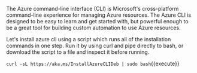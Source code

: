 The Azure command-line interface (CLI) is Microsoft's cross-platform command-line experience for managing Azure resources. The Azure CLI is designed to be easy to learn and get started with, but powerful enough to be a great tool for building custom automation to use Azure resources.


Let's install azure cli using a script which runs all of the installation commands in one step. Run it by using curl and pipe directly to bash, or download the script to a file and inspect it before running.

`curl -sL https://aka.ms/InstallAzureCLIDeb | sudo bash`{{execute}}
